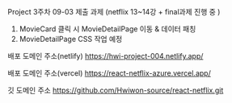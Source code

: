 Project 3주차 09-03 제출 과제 (netflix 13~14강 + final과제 진행 중 )

1. MovieCard 클릭 시 MovieDetailPage 이동 & 데이터 패칭
2. MovieDetailPage CSS 작업 예정

배포 도메인 주소(netlify)
https://hwi-project-004.netlify.app/

배포 도메인 주소(vercel)
https://react-netflix-azure.vercel.app/

깃 도메인 주소
https://github.com/Hwiwon-source/react-netflix.git
